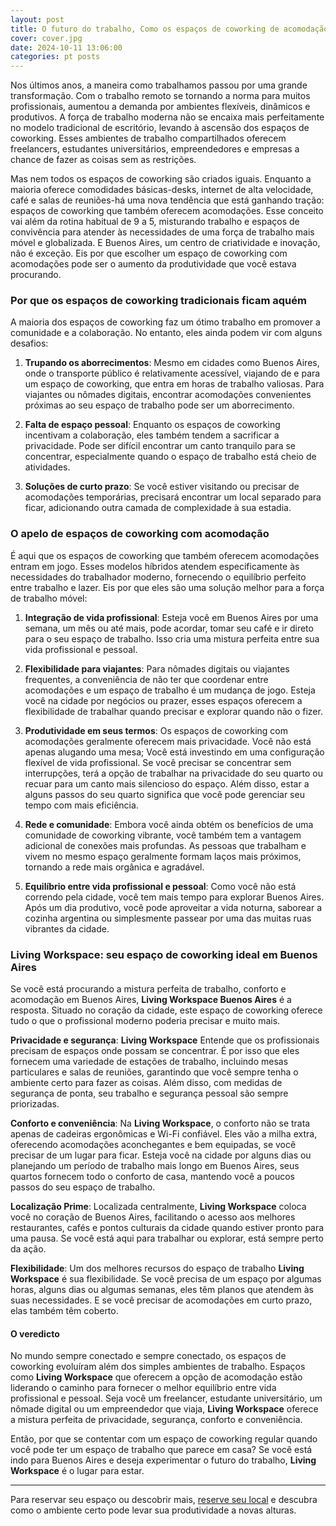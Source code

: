 ```yaml
---
layout: post
title: O futuro do trabalho, Como os espaços de coworking de acomodação estão revolucionando a visão geral do trabalho
cover: cover.jpg
date: 2024-10-11 13:06:00
categories: pt posts
---
```


Nos últimos anos, a maneira como trabalhamos passou por uma grande transformação. Com o trabalho remoto se tornando a norma para muitos profissionais, aumentou a demanda por ambientes flexíveis, dinâmicos e produtivos. A força de trabalho moderna não se encaixa mais perfeitamente no modelo tradicional de escritório, levando à ascensão dos espaços de coworking. Esses ambientes de trabalho compartilhados oferecem freelancers, estudantes universitários, empreendedores e empresas a chance de fazer as coisas sem as restrições.

Mas nem todos os espaços de coworking são criados iguais. Enquanto a maioria oferece comodidades básicas-desks, internet de alta velocidade, café e salas de reuniões-há uma nova tendência que está ganhando tração: espaços de coworking que também oferecem acomodações. Esse conceito vai além da rotina habitual de 9 a 5, misturando trabalho e espaços de convivência para atender às necessidades de uma força de trabalho mais móvel e globalizada. E Buenos Aires, um centro de criatividade e inovação, não é exceção. Eis por que escolher um espaço de coworking com acomodações pode ser o aumento da produtividade que você estava procurando.

### Por que os espaços de coworking tradicionais ficam aquém

A maioria dos espaços de coworking faz um ótimo trabalho em promover a comunidade e a colaboração. No entanto, eles ainda podem vir com alguns desafios:

1. **Trupando os aborrecimentos**: Mesmo em cidades como Buenos Aires, onde o transporte público é relativamente acessível, viajando de e para um espaço de coworking, que entra em horas de trabalho valiosas. Para viajantes ou nômades digitais, encontrar acomodações convenientes próximas ao seu espaço de trabalho pode ser um aborrecimento.

2. **Falta de espaço pessoal**: Enquanto os espaços de coworking incentivam a colaboração, eles também tendem a sacrificar a privacidade. Pode ser difícil encontrar um canto tranquilo para se concentrar, especialmente quando o espaço de trabalho está cheio de atividades.

3. **Soluções de curto prazo**: Se você estiver visitando ou precisar de acomodações temporárias, precisará encontrar um local separado para ficar, adicionando outra camada de complexidade à sua estadia.

### O apelo de espaços de coworking com acomodação

É aqui que os espaços de coworking que também oferecem acomodações entram em jogo. Esses modelos híbridos atendem especificamente às necessidades do trabalhador moderno, fornecendo o equilíbrio perfeito entre trabalho e lazer. Eis por que eles são uma solução melhor para a força de trabalho móvel:

1. **Integração de vida profissional**: Esteja você em Buenos Aires por uma semana, um mês ou até mais, pode acordar, tomar seu café e ir direto para o seu espaço de trabalho. Isso cria uma mistura perfeita entre sua vida profissional e pessoal.

2. **Flexibilidade para viajantes**: Para nômades digitais ou viajantes frequentes, a conveniência de não ter que coordenar entre acomodações e um espaço de trabalho é um mudança de jogo. Esteja você na cidade por negócios ou prazer, esses espaços oferecem a flexibilidade de trabalhar quando precisar e explorar quando não o fizer.

3. **Produtividade em seus termos**: Os espaços de coworking com acomodações geralmente oferecem mais privacidade. Você não está apenas alugando uma mesa; Você está investindo em uma configuração flexível de vida profissional. Se você precisar se concentrar sem interrupções, terá a opção de trabalhar na privacidade do seu quarto ou recuar para um canto mais silencioso do espaço. Além disso, estar a alguns passos do seu quarto significa que você pode gerenciar seu tempo com mais eficiência.

4. **Rede e comunidade**: Embora você ainda obtém os benefícios de uma comunidade de coworking vibrante, você também tem a vantagem adicional de conexões mais profundas. As pessoas que trabalham e vivem no mesmo espaço geralmente formam laços mais próximos, tornando a rede mais orgânica e agradável.

5. **Equilíbrio entre vida profissional e pessoal**: Como você não está correndo pela cidade, você tem mais tempo para explorar Buenos Aires. Após um dia produtivo, você pode aproveitar a vida noturna, saborear a cozinha argentina ou simplesmente passear por uma das muitas ruas vibrantes da cidade.

### Living Workspace: seu espaço de coworking ideal em Buenos Aires

Se você está procurando a mistura perfeita de trabalho, conforto e acomodação em Buenos Aires, **Living Workspace Buenos Aires** é a resposta. Situado no coração da cidade, este espaço de coworking oferece tudo o que o profissional moderno poderia precisar e muito mais.

**Privacidade e segurança**:  **Living Workspace** Entende que os profissionais precisam de espaços onde possam se concentrar. É por isso que eles fornecem uma variedade de estações de trabalho, incluindo mesas particulares e salas de reuniões, garantindo que você sempre tenha o ambiente certo para fazer as coisas. Além disso, com medidas de segurança de ponta, seu trabalho e segurança pessoal são sempre priorizadas.

**Conforto e conveniência**: Na **Living Workspace**, o conforto não se trata apenas de cadeiras ergonômicas e Wi-Fi confiável. Eles vão a milha extra, oferecendo acomodações aconchegantes e bem equipadas, se você precisar de um lugar para ficar. Esteja você na cidade por alguns dias ou planejando um período de trabalho mais longo em Buenos Aires, seus quartos fornecem todo o conforto de casa, mantendo você a poucos passos do seu espaço de trabalho.

**Localização Prime**: Localizada centralmente, **Living Workspace** coloca você no coração de Buenos Aires, facilitando o acesso aos melhores restaurantes, cafés e pontos culturais da cidade quando estiver pronto para uma pausa. Se você está aqui para trabalhar ou explorar, está sempre perto da ação.

**Flexibilidade**: Um dos melhores recursos do espaço de trabalho **Living Workspace** é sua flexibilidade. Se você precisa de um espaço por algumas horas, alguns dias ou algumas semanas, eles têm planos que atendem às suas necessidades. E se você precisar de acomodações em curto prazo, elas também têm coberto.

#### O veredicto

No mundo sempre conectado e sempre conectado, os espaços de coworking evoluíram além dos simples ambientes de trabalho. Espaços como  **Living Workspace** que oferecem a opção de acomodação estão liderando o caminho para fornecer o melhor equilíbrio entre vida profissional e pessoal. Seja você um freelancer, estudante universitário, um nômade digital ou um empreendedor que viaja,  **Living Workspace** oferece a mistura perfeita de privacidade, segurança, conforto e conveniência.

Então, por que se contentar com um espaço de coworking regular quando você pode ter um espaço de trabalho que parece em casa? Se você está indo para Buenos Aires e deseja experimentar o futuro do trabalho, **Living Workspace** é o lugar para estar.

----

Para reservar seu espaço ou descobrir mais, [reserve seu local](/#register) e descubra como o ambiente certo pode levar sua produtividade a novas alturas.
